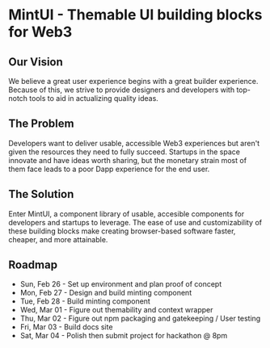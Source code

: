 # MintUI - Themable UI building blocks for Web3

## Our Vision

We believe a great user experience begins with a great builder experience. Because of this, we strive to provide designers and developers with top-notch tools to aid in actualizing quality ideas.

## The Problem

Developers want to deliver usable, accessible Web3 experiences but aren't given the resources they need to fully succeed. Startups in the space innovate and have ideas worth sharing, but the monetary strain most of them face leads to a poor Dapp experience for the end user.

## The Solution

Enter MintUI, a component library of usable, accesible components for developers and startups to leverage. The ease of use and customizability of these building blocks make creating browser-based software faster, cheaper, and more attainable.

## Roadmap
 - Sun, Feb 26 - Set up environment and plan proof of concept
 - Mon, Feb 27 - Design and build minting component
 - Tue, Feb 28 - Build minting component
 - Wed, Mar 01 - Figure out themability and context wrapper
 - Thu, Mar 02 - Figure out npm packaging and gatekeeping / User testing
 - Fri, Mar 03 - Build docs site
 - Sat, Mar 04 - Polish then submit project for hackathon @ 8pm